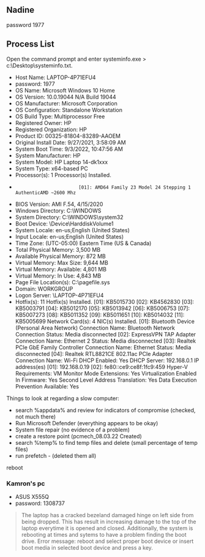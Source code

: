 ## Nadine
password 1977

## Process List
Open the command prompt and enter systeminfo.exe > c:\Desktop\systeminfo.txt. 
<p>

- Host Name:                 LAPTOP-4P71EFU4
- password:                  1977        
- OS Name:                   Microsoft Windows 10 Home
- OS Version:                10.0.19044 N/A Build 19044
- OS Manufacturer:           Microsoft Corporation
- OS Configuration:          Standalone Workstation
- OS Build Type:             Multiprocessor Free
- Registered Owner:          HP
- Registered Organization:   HP
- Product ID:                00325-81804-83289-AAOEM
- Original Install Date:     9/27/2021, 3:58:09 AM
- System Boot Time:          9/3/2022, 10:47:56 AM
- System Manufacturer:       HP
- System Model:              HP Laptop 14-dk1xxx
- System Type:               x64-based PC
- Processor(s):              1 Processor(s) Installed.
-                            [01]: AMD64 Family 23 Model 24 Stepping 1 AuthenticAMD ~2600 Mhz
- BIOS Version:              AMI F.54, 4/15/2020
- Windows Directory:         C:\WINDOWS
- System Directory:          C:\WINDOWS\system32
- Boot Device:               \Device\HarddiskVolume1
- System Locale:             en-us;English (United States)
- Input Locale:              en-us;English (United States)
- Time Zone:                 (UTC-05:00) Eastern Time (US & Canada)
- Total Physical Memory:     3,500 MB
- Available Physical Memory: 872 MB
- Virtual Memory: Max Size:  9,644 MB
- Virtual Memory: Available: 4,801 MB
- Virtual Memory: In Use:    4,843 MB
- Page File Location(s):     C:\pagefile.sys
- Domain:                    WORKGROUP
- Logon Server:              \\LAPTOP-4P71EFU4
- Hotfix(s):                 11 Hotfix(s) Installed.
                            [01]: KB5015730
                            [02]: KB4562830
                            [03]: KB5003791
                            [04]: KB5012170
                            [05]: KB5013942
                            [06]: KB5006753
                            [07]: KB5007273
                            [08]: KB5011352
                            [09]: KB5011651
                            [10]: KB5014032
                            [11]: KB5005699
Network Card(s):           4 NIC(s) Installed.
                           [01]: Bluetooth Device (Personal Area Network)
                                 Connection Name: Bluetooth Network Connection
                                 Status:          Media disconnected
                           [02]: ExpressVPN TAP Adapter
                                 Connection Name: Ethernet 2
                                 Status:          Media disconnected
                           [03]: Realtek PCIe GbE Family Controller
                                 Connection Name: Ethernet
                                 Status:          Media disconnected
                           [04]: Realtek RTL8821CE 802.11ac PCIe Adapter
                                 Connection Name: Wi-Fi
                                 DHCP Enabled:    Yes
                                 DHCP Server:     192.168.0.1
                                 IP address(es)
                                 [01]: 192.168.0.19
                                 [02]: fe80::ce9:ce8f:1fc9:459
Hyper-V Requirements:      VM Monitor Mode Extensions: Yes
                           Virtualization Enabled In Firmware: Yes
                           Second Level Address Translation: Yes
                           Data Execution Prevention Available: Yes

<p>
Things to look at regarding a slow computer:

- search %appdata% and review for indicators of compromise (checked, not much there)
- Run Microsoft Defender (everything appears to be okay)
- System file repair (no evidence of a problem)
- create a restore point (pcmech_08.03.22 Created)
- search %temp% to find temp files and delete (small percentage of temp files)
- run prefetch - (deleted them all)

reboot
### Kamron's pc
- ASUS X555Q
- password: 1308737
> The laptop has a cracked bezeland damaged hinge on left side from being dropped.
  This has result in increasing damage to the top of the laptop everytime it is opened and closed.
  Additionally, the system is rebooting at times and sytems to have a problem finding the boot drive.
 Error message: reboot and select proper boot device or insert boot media in selected boot device
  and press a key.
